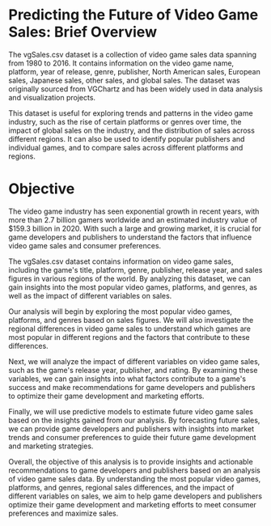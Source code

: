 # Predicting the Future of Video Game Sales: Brief Overview
The vgSales.csv dataset is a collection of video game sales data spanning from 1980 to 2016. It contains information on the video game name, platform, year of release, genre, publisher, North American sales, European sales, Japanese sales, other sales, and global sales. The dataset was originally sourced from VGChartz and has been widely used in data analysis and visualization projects.

This dataset is useful for exploring trends and patterns in the video game industry, such as the rise of certain platforms or genres over time, the impact of global sales on the industry, and the distribution of sales across different regions. It can also be used to identify popular publishers and individual games, and to compare sales across different platforms and regions.

# Objective
The video game industry has seen exponential growth in recent years, with more than 2.7 billion gamers worldwide and an estimated industry value of $159.3 billion in 2020. With such a large and growing market, it is crucial for game developers and publishers to understand the factors that influence video game sales and consumer preferences.

The vgSales.csv dataset contains information on video game sales, including the game's title, platform, genre, publisher, release year, and sales figures in various regions of the world. By analyzing this dataset, we can gain insights into the most popular video games, platforms, and genres, as well as the impact of different variables on sales.

Our analysis will begin by exploring the most popular video games, platforms, and genres based on sales figures. We will also investigate the regional differences in video game sales to understand which games are most popular in different regions and the factors that contribute to these differences.

Next, we will analyze the impact of different variables on video game sales, such as the game's release year, publisher, and rating. By examining these variables, we can gain insights into what factors contribute to a game's success and make recommendations for game developers and publishers to optimize their game development and marketing efforts.

Finally, we will use predictive models to estimate future video game sales based on the insights gained from our analysis. By forecasting future sales, we can provide game developers and publishers with insights into market trends and consumer preferences to guide their future game development and marketing strategies.

Overall, the objective of this analysis is to provide insights and actionable recommendations to game developers and publishers based on an analysis of video game sales data. By understanding the most popular video games, platforms, and genres, regional sales differences, and the impact of different variables on sales, we aim to help game developers and publishers optimize their game development and marketing efforts to meet consumer preferences and maximize sales.
